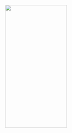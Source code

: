 <img src="![dafe4c8b8634d47f426bb67cc2e98bb3](https://github.com/user-attachments/assets/5af2e32d-3948-4295-859f-c1b811f4e926)" height="400" width="200">
